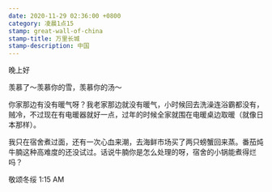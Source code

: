 ```yaml
---
date: 2020-11-29 02:36:00 +0800
category: 凌晨1点15
stamp: great-wall-of-china
stamp-title: 万里长城
stamp-description: 中国
---
```


晚上好

羡慕了～羡慕你的雪，羡慕你的汤～

你家那边有没有暖气呀？我老家那边就没有暖气，小时候回去洗澡连浴霸都没有，贼冷，不过现在有电暖器就好一点，过年的时候全家就围在电暖桌边取暖（就像日本那样）。

我只在宿舍煮过面，还有一次心血来潮，去海鲜市场买了两只螃蟹回来蒸。番茄炖牛腩这种高难度的还没试过。话说牛腩你是怎么处理的呀，宿舍的小锅能煮得烂吗？


敬颂冬绥
1:15 AM